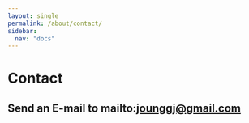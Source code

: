 ```yaml
---
layout: single
permalink: /about/contact/
sidebar:
  nav: "docs"
---
```


# Contact

## Send an E-mail to mailto:jounggj@gmail.com

